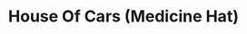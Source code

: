 ---
title: "House Of Cars (Medicine Hat)"
url: /medicine-hat/house-of-cars-medicine-hat/
shop: Autohaus
---